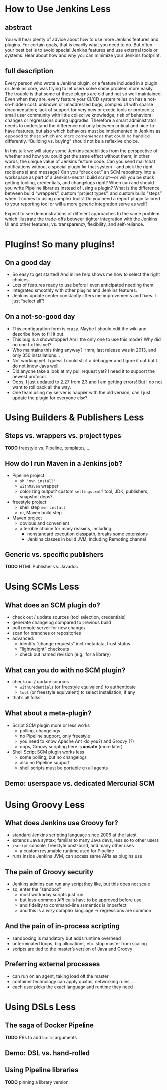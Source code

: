 # How to Use Jenkins Less

## abstract

You will hear plenty of advice about how to use more Jenkins features and plugins. For certain goals, that is exactly what you need to do. But often your best bet is to avoid special Jenkins features and use external tools or systems. Hear about how and why you can minimize your Jenkins footprint.

## full description

Every person who wrote a Jenkins plugin, or a feature included in a plugin or Jenkins core, was trying to let users solve some problem more easily. The trouble is that some of these plugins are old and not so well maintained. Even when they are, every feature your CI/CD system relies on has a not-so-hidden cost: unknown or unaddressed bugs; complex UI with sparse documentation; lack of support for very new or exotic tools or protocols; small user community with little collective knowledge; risk of behavioral changes or regressions during upgrades. Therefore a smart administrator needs to understand the difference not only between critical and nice-to-have features, but also which behaviors must be implemented in Jenkins as opposed to those which are mere _conveniences_ that could be handled differently. “Building vs. buying” should not be a reflexive choice.

In this talk we will study some Jenkins capabilities from the perspective of whether and how you could get the same effect without them; in other words, the unique value of Jenkins feature code. Can you send mail/chat notifications without a special plugin for that system—and pick the right recipient(s) and message? Can you “check out” an SCM repository into a workspace as part of a Jenkins-neutral build script—or will you be stuck getting tooling, credentials, and changelogs right? When can and should you write Pipeline libraries instead of using a plugin? What is the difference between build “wrappers”, custom “project types”, and custom build “steps” when it comes to using complex tools? Do you need a report plugin tailored to your reporting tool or will a more generic integration serve as well?

Expect to see demonstrations of different approaches to the same problem which illustrate the trade-offs between tighter integration with the Jenkins UI and other features; vs. transparency, flexibility, and self-reliance.

# Plugins! So many plugins!

## On a good day

* So easy to get started! And inline help shows me how to select the right choices.
* Lots of features ready to use before I even anticipated needing them.
* Integrated smoothly with other plugins and Jenkins features.
* Jenkins update center constantly offers me improvements and fixes. I just “select all”!

## On a not-so-good day

* This configuration form is crazy. Maybe I should edit the wiki and describe how to fill it out.
* This bug is a showstopper! Am I the only one to use this mode? Why did no one fix this yet?
* Who maintains this thing anyway? Hmm, last release was in 2013, and only 350 installations…
* Not working yet. I guess I could start a debugger and figure it out but I do not know Java well.
* Did anyone take a look at my pull request yet? I need it to support the newest protocol.
* Oops, I just updated to 2.27 from 2.3 and I am getting errors! But I do not want to roll back all the way.
* One team using my server is happier with the old version, can I just update the plugin for everyone else?

# Using Builders & Publishers Less

## Steps vs. wrappers vs. project types

**TODO** freestyle vs. Pipeline, templates, …

## How do I run Maven in a Jenkins job?

* Pipeline project:
    * `sh 'mvn install'`
    * `withMaven` wrapper
    * colorizing output? custom `settings.xml`? tool, JDK, publishers, snapshot deps?
* freestyle project:
    * shell step `mvn install`
    * or, Maven build step
* Maven project
    * obvious and convenient
    * a terrible choice for many reasons, including:
        * nonstandard execution classpath, breaks some extensions
        * Jenkins classes in build JVM, including Remoting channel

## Generic vs. specific publishers

**TODO** HTML Publisher vs. Javadoc

# Using SCMs Less

## What does an SCM plugin do?

* check out / update sources (tool selection, credentials)
* generate changelog compared to previous build
* poll remote server for new changes
* scan for branches or repositories
* advanced:
    * identify “change requests” incl. metadata, trust status
    * “lightweight” checkouts
    * check out named revision (e.g., for a library)

## What can you do with no SCM plugin?

* check out / update sources
    * `withCredentials` (or freestyle equivalent) to authenticate
    * `tool` (or freestyle equivalent) to select installation, if any
* that’s all folks!

## What about a meta-plugin?

* Script SCM plugin more or less works
    * polling, changelogs
    * no Pipeline support, only freestyle
    * you need to know Apache Ant (do you?) and Groovy (?)
    * oops, Groovy scripting here is **unsafe** (more later)
* Shell Script SCM plugin works less
    * some polling, but no changelogs
    * also no Pipeline support
    * shell scripts must be portable on all agents

## Demo: userspace vs. dedicated Mercurial SCM

# Using Groovy Less

## What does Jenkins use Groovy for?

* standard Jenkins scripting language since 2006 at the latest
* extends Java syntax; familiar to many Java devs, less so to other users
* `/script` console, freestyle post-build, and many other uses
    * a custom resumable runtime used for Pipeline
* runs inside Jenkins JVM, can access same APIs as plugins use

## The pain of Groovy security

* Jenkins admins can run any script they like, but this does not scale
* so, enter the “sandbox”
    * most workaday scripts just run
    * but less-common API calls have to be approved before use
    * and fidelity to command-line semantics is imperfect
    * and this is a _very_ complex language → regressions are common

## And the pain of in-process scripting

* sandboxing is mandatory but adds runtime overhead
* unterminated loops, big allocations, etc. stop master from scaling
* scripts are tied to the master’s version of Java and Groovy

## Preferring external processes

* can run on an agent, taking load off the master
* container technology can apply quotas, networking rules, …
* each user picks the exact language and runtime they need

# Using DSLs Less

## The saga of Docker Pipeline

**TODO** PRs to add `build` arguments

## Demo: DSL vs. hand-rolled

## Using Pipeline libraries

**TODO** pinning a library version
